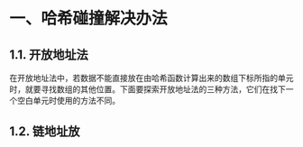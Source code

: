 # 一、哈希碰撞解决办法

## 1.1. 开放地址法

在开放地址法中，若数据不能直接放在由哈希函数计算出来的数组下标所指的单元时，就要寻找数组的其他位置。下面要探索开放地址法的三种方法，它们在找下一个空白单元时使用的方法不同。

## 1.2. 链地址放

